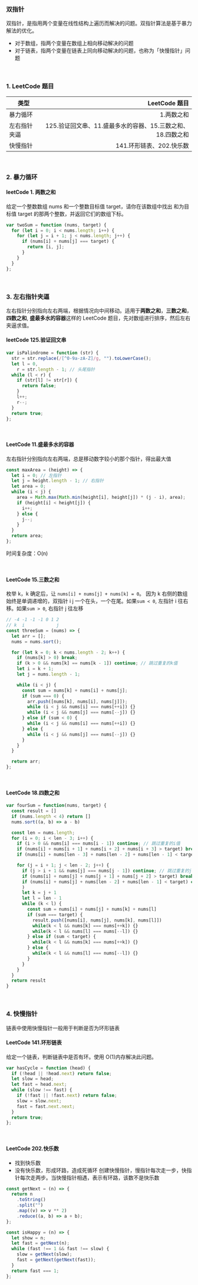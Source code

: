 ### 双指针

双指针，是指用两个变量在线性结构上遍历而解决的问题。双指针算法是基于暴力解法的优化。

- 对于数组，指两个变量在数组上相向移动解决的问题
- 对于链表，指两个变量在链表上同向移动解决的问题，也称为「快慢指针」问题

<br/>

### 1. LeetCode 题目

| 类型         |                                                LeetCode 题目 |
| ------------ | -----------------------------------------------------------: |
| 暴力循环     |                                                   1.两数之和 |
| 左右指针夹逼 | 125.验证回文串、11.盛最多水的容器、15.三数之和、 18.四数之和 |
| 快慢指针     |                                     141.环形链表、202.快乐数 |

<br/>

### 2. 暴力循环

#### leetCode 1. 两数之和

给定一个整数数组 nums 和一个整数目标值 target，请你在该数组中找出 和为目标值 target 的那两个整数，并返回它们的数组下标。

```js
var twoSum = function (nums, target) {
  for (let i = 0; i < nums.length; i++) {
    for (let j = i + 1; j < nums.length; j++) {
      if (nums[i] + nums[j] === target) {
        return [i, j];
      }
    }
  }
};
```

<br/>

### 3. 左右指针夹逼

左右指针分别指向左右两端，根据情况向中间移动。适用于**两数之和**，**三数之和**，**四数之和**, **盛最多水的容器**这样的 LeetCode 题目，先对数组进行排序，然后左右夹逼求值。

#### leetCode 125.验证回文串

```js
var isPalindrome = function (str) {
  str = str.replace(/[^0-9a-zA-Z]/g, "").toLowerCase();
  let l = 0,
    r = str.length - 1; // 头尾指针
  while (l < r) {
    if (str[l] != str[r]) {
      return false;
    }
    l++;
    r--;
  }
  return true;
};
```

<br/>

#### LeetCode 11.盛最多水的容器

左右指针分别指向左右两端，总是移动数字较小的那个指针，得出最大值

```js
const maxArea = (height) => {
  let i = 0; // 左指针
  let j = height.length - 1; // 右指针
  let area = 0;
  while (i < j) {
    area = Math.max(Math.min(height[i], height[j]) * (j - i), area);
    if (height[i] < height[j]) {
      i++;
    } else {
      j--;
    }
  }
  return area;
};
```

时间复杂度：O(n)

<br/>

#### LeetCode 15.三数之和

枚举 k，k 确定后，让 `nums[i] + nums[j] + nums[k] = 0`。
因为 k 右侧的数组始终是单调递增的，双指针 i j 一个在头，一个在尾。如果`sum < 0`, 左指针 i 往右移。如果`sum > 0`, 右指针 j 往左移

```js
// -4 -1 -1 -1 0 1 2
// k  i            j
const threeSum = (nums) => {
  let arr = [];
  nums = nums.sort();

  for (let k = 0; k < nums.length - 2; k++) {
    if (nums[k] > 0) break;
    if (k > 0 && nums[k] == nums[k - 1]) continue; // 跳过重复的k值
    let i = k + 1;
    let j = nums.length - 1;

    while (i < j) {
      const sum = nums[k] + nums[i] + nums[j];
      if (sum === 0) {
        arr.push([nums[k], nums[i], nums[j]]);
        while (i < j && nums[i] === nums[++i]) {}
        while (i < j && nums[j] === nums[--j]) {}
      } else if (sum < 0) {
        while (i < j && nums[i] === nums[++i]) {}
      } else {
        while (i < j && nums[j] === nums[--j]) {}
      }
    }
  }

  return arr;
};
```

<br/>

#### LeetCode 18.四数之和

```js
var fourSum = function(nums, target) {
  const result = []
  if (nums.length < 4) return []
  nums.sort((a, b) => a - b)

  const len = nums.length;
  for (i = 0; i < len - 3; i++) {
    if (i > 0 && nums[i] === nums[i - 1]) continue; // 跳过重复的i值
    if (nums[i] + nums[i + 1] + nums[i + 2] + nums[i + 3] > target) break;
    if (nums[i] + nums[len - 3] + nums[len - 2] + nums[len - 1] < target) continue;

    for (j = i + 1; j < len - 2; j++) {
      if (j > i + 1 && nums[j] === nums[j - 1]) continue; // 跳过重复的j值
      if (nums[i] + nums[j] + nums[j + 1] + nums[j + 2] > target) break;
      if (nums[i] + nums[j] + nums[len - 2] + nums[len - 1] < target) continue;
      )
      let k = j + 1
      let l = len - 1
      while (k < l) {
        const sum = nums[i] + nums[j] + nums[k] + nums[l]
        if (sum === target) {
          result.push([nums[i], nums[j], nums[k], nums[l]])
          while(k < l && nums[k] === nums[++k]) {}
          while(k < l && nums[l] === nums[--l]) {}
        } else if (sum < target) {
          while(k < l && nums[k] === nums[++k]) {}
        } else {
          while(k < l && nums[l] === nums[--l]) {}
        }
      }
    }
  }
  return result
}
```

<br/>

### 4. 快慢指针

链表中使用快慢指针一般用于判断是否为环形链表

#### LeetCode 141.环形链表

给定一个链表，判断链表中是否有环。使用 O(1)内存解决此问题。

```js
var hasCycle = function (head) {
  if (!head || !head.next) return false;
  let slow = head;
  let fast = head.next;
  while (slow !== fast) {
    if (!fast || !fast.next) return false;
    slow = slow.next;
    fast = fast.next.next;
  }
  return true;
};
```

<br/>

#### LeetCode 202.快乐数

- 找到快乐数
- 没有快乐数，形成环路，造成死循环
  创建快慢指针，慢指针每次走一步，快指针每次走两步。当快慢指针相遇，表示有环路，该数不是快乐数

```js
const getNext = (n) => {
  return n
    .toString()
    .split("")
    .map((v) => v ** 2)
    .reduce((a, b) => a + b);
};

const isHappy = (n) => {
  let show = n;
  let fast = getNext(n);
  while (fast !== 1 && fast !== slow) {
    slow = getNext(slow);
    fast = getNext(getNext(fast));
  }
  return fast === 1;
};
```
